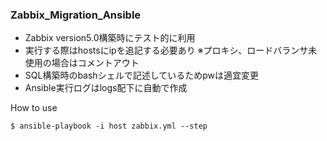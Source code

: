 ### Zabbix_Migration_Ansible

* Zabbix version5.0構築時にテスト的に利用
* 実行する際はhostsにipを追記する必要あり ※プロキシ、ロードバランサ未使用の場合はコメントアウト
* SQL構築時のbashシェルで記述しているためpwは適宜変更
* Ansible実行ログはlogs配下に自動で作成

How to use

```
$ ansible-playbook -i host zabbix.yml --step
```